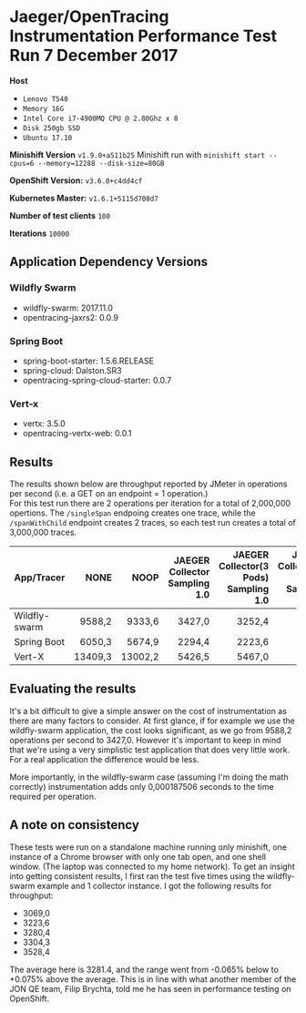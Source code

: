 # Jaeger/OpenTracing Instrumentation Performance Test Run 7 December 2017

**Host** 
+ `Lenovo T540`
+ `Memory 16G`
+ `Intel Core i7-4900MQ CPU @ 2.80Ghz x 8`
+ `Disk 250gb SSD`
+ `Ubuntu 17.10`

**Minishift Version**  `v1.9.0+a511b25` 
Minishift run with `minishift start --cpus=6 --memory=12288 --disk-size=80GB`

**OpenShift Version:** `v3.6.0+c4dd4cf`

**Kubernetes Master:** `v1.6.1+5115d708d7`

**Number of test clients** `100`

**Iterations** `10000`

## Application Dependency Versions
### Wildfly Swarm
+ wildfly-swarm: 2017.11.0
+ opentracing-jaxrs2: 0.0.9

### Spring Boot
+ spring-boot-starter: 1.5.6.RELEASE
+ spring-cloud: Dalston.SR3
+ opentracing-spring-cloud-starter: 0.0.7

### Vert-x
+ vertx: 3.5.0
+ opentracing-vertx-web: 0.0.1

## Results

The results shown below are throughput reported by JMeter in operations per second (i.e. a GET on an endpoint = 1 operation.)  
For this test run there are 2 operations per iteration for a total of 2,000,000 opertions.  The `/singleSpan` endpoing 
creates one trace, while the `/spanWithChild` endpoint creates 2 traces, so each test run creates a total of 3,000,000 traces. 

| App/Tracer|NONE| NOOP| JAEGER Collector Sampling 1.0 |JAEGER Collector(3 Pods) Sampling 1.0 | JAEGER Collector(6 Pods) Sampling 1.0 |
| ------------- | -----:|-----:|-----:|-----:|-----:|
| Wildfly-swarm| 9588,2 | 9333,6 | 3427,0 | 3252,4 | 3024,4 | 
| Spring Boot| 6050,3 | 5674,9 | 2294,4 | 2223,6 | 2009,8 |
| Vert-X| 13409,3 | 13002,2 | 5426,5 | 5467,0 | 4589,2 | 

## Evaluating the results
It's a bit difficult to give a simple answer on the cost of instrumentation as there are many factors to consider.  At
first glance, if for example we use the wildfly-swarm application, the cost looks significant, as we go from 9588,2 
operations per second to 3427,0.  However it's important to keep in mind that we're using a very simplistic test application
that does very little work.  For a real application the difference would be less.

More importantly, in the wildfly-swarm case (assuming I'm doing the math correctly) instrumentation adds only 0,000187506 
seconds to the time required per operation.

## A note on consistency
These tests were run on a standalone machine running only minishift, one instance of a Chrome browser with only one
tab open, and one shell window.  (The laptop was connected to my home network).  To get an insight into getting consistent
results, I first ran the test five times using the wildfly-swarm example and 1 collector instance.  I got the following results for
throughput:

+ 3069,0
+ 3223,6
+ 3280,4
+ 3304,3
+ 3528,4

The average here is 3281.4, and the range went from -0.065% below to +0.075% above the average.  This is in line with what
another member of the JON QE team, Filip Brychta, told me he has seen in performance testing on OpenShift.









